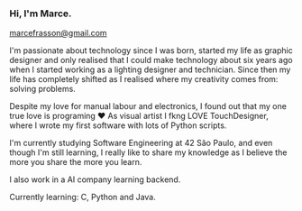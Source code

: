 ### Hi, I'm Marce.

marcefrasson@gmail.com

I'm passionate about technology since I was born, started my life as graphic designer and only realised that I could make technology about six years ago when I started working as a lighting designer and technician. Since then my life has completely shifted as I realised where my creativity comes from: solving problems. 

Despite my love for manual labour and electronics, I found out that my one true love is programing :heart: As visual artist I fkng LOVE TouchDesigner, where I wrote my first software with lots of Python scripts.

I'm currently studying Software Engineering at 42 São Paulo, and even though I'm still learning, I really like to share my knowledge as I believe the more you share the more you learn.

I also work in a AI company learning backend.

Currently learning: C, Python and Java.
